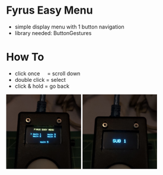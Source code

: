 # Fyrus Easy Menu

* simple display menu with 1 button navigation
* library needed: ButtonGestures

# How To

* click once &nbsp; &nbsp; = scroll down
* double click = select
* click & hold = go back

<p float="left">
<img src="image/IMG20231116092829.jpg" width="40%" />
<img src="image/IMG20231116092730.jpg" width="40%" />
</p>

